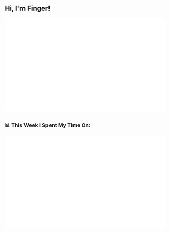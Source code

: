 <h2> Hi, I'm Finger!</h2>

<img align="right" src="https://raw.githubusercontent.com/spianmo/github-stats/master/generated/overview.svg#gh-light-mode-only">

<!-- <img align="right" height="160em" src="https://github-readme-stats-eight-theta.vercel.app/api/top-langs/?username=spianmo&layout=compact&langs_count=8&theme=algolia"/>	 -->
	
```go
package main

type Me struct {
	Name   string
	Job    string
	Code   string
	Skills string
}

func main() {
	me := &Me{
		Name:   "Finger",
		Job:    "Client-side Engineer",
		Code:   "Java, Kotlin, C#, Rust and C++ and Others",
		Skills: "Android, Security, Cross-platform client, NLP, CV, ASR ^o^",
	}
	_ = me
}
```


<h3>📊 This Week I Spent My Time On:</h3>
<img align='right' src="https://raw.githubusercontent.com/spianmo/github-stats/master/generated/languages.svg#gh-light-mode-only">

<!--START_SECTION:waka-->

```txt
TypeScript                     4 hrs 27 mins   ██████▒░░░░░░░░░░░░░░░░░░   25.60 %
Dart                           3 hrs 9 mins    ████▓░░░░░░░░░░░░░░░░░░░░   18.14 %
Kotlin                         2 hrs 40 mins   ████░░░░░░░░░░░░░░░░░░░░░   15.38 %
Python                         1 hr 33 mins    ██▒░░░░░░░░░░░░░░░░░░░░░░   08.92 %
Java                           1 hr 22 mins    ██░░░░░░░░░░░░░░░░░░░░░░░   07.88 %
```

<!--END_SECTION:waka-->
